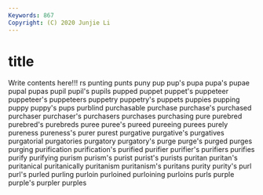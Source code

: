 ```yaml
---
Keywords: 867
Copyright: (C) 2020 Junjie Li
---
```


# title

Write contents here!!!
rs 
punting
punts 
puny 
pup 
pup's 
pupa 
pupa's 
pupae 
pupal 
pupas 
pupil
pupil's 
pupils 
pupped 
puppet 
puppet's 
puppeteer 
puppeteer's 
puppeteers 
puppetry 
puppetry's
puppets 
puppies 
pupping 
puppy 
puppy's 
pups 
purblind 
purchasable 
purchase 
purchase's
purchased 
purchaser 
purchaser's 
purchasers 
purchases 
purchasing 
pure 
purebred 
purebred's 
purebreds
puree 
puree's 
pureed 
pureeing 
purees 
purely 
pureness 
pureness's 
purer 
purest
purgative 
purgative's 
purgatives 
purgatorial 
purgatories 
purgatory 
purgatory's 
purge 
purge's 
purged
purges 
purging 
purification 
purification's 
purified 
purifier 
purifier's 
purifiers 
purifies 
purify
purifying 
purism 
purism's 
purist 
purist's 
purists 
puritan 
puritan's 
puritanical 
puritanically
puritanism 
puritanism's 
puritans 
purity 
purity's 
purl 
purl's 
purled 
purling 
purloin
purloined 
purloining 
purloins 
purls 
purple 
purple's 
purpler 
purples 
